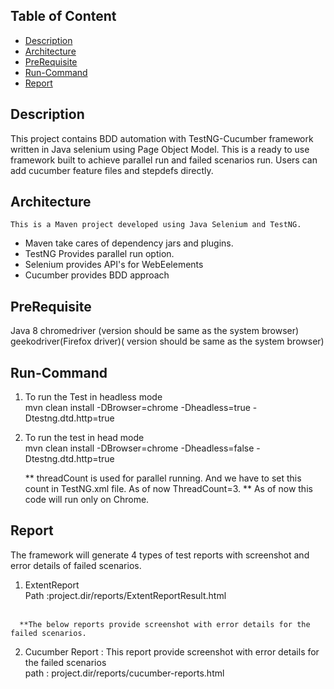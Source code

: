 
## Table of Content
- [Description](#description)
- [Architecture](#architecture)
- [PreRequisite](#prerequisite)
- [Run-Command](#run-command)
- [Report](#report)

## Description
   This project contains BDD automation with TestNG-Cucumber framework written in Java selenium using Page Object Model. This is a ready to use framework 
built to achieve  parallel run and failed scenarios run. Users can add cucumber feature files and stepdefs directly.
## Architecture
    This is a Maven project developed using Java Selenium and TestNG.
- Maven take cares of dependency jars and plugins.
- TestNG Provides parallel run option.
- Selenium provides API's for WebEelements
- Cucumber provides BDD approach
  
## PreRequisite
  Java 8
  chromedriver (version should be same as the system browser)
  geekodriver(Firefox driver)( version should be same as the system browser)
  
## Run-Command
  1. To run the Test in headless mode<br/>
      mvn clean install -DBrowser=chrome -Dheadless=true -Dtestng.dtd.http=true <br/>
      
  2.  To run the test in head mode<br/>
      mvn clean install -DBrowser=chrome -Dheadless=false -Dtestng.dtd.http=true<br/>
      
      ** threadCount is used for parallel running. And we have to set this count in TestNG.xml file. As of now ThreadCount=3.
      ** As of now this code will run only on Chrome.
      
## Report
   The framework will generate 4 types of test reports with screenshot and error details of failed scenarios.<br/>
   1.  ExtentReport <br/>
      Path :project.dir/reports/ExtentReportResult.html<br/>
      <br/>
      
      **The below reports provide screenshot with error details for the failed scenarios.
      
   2. Cucumber Report : This report provide screenshot with error details for the failed scenarios<br/>
      path : project.dir/reports/cucumber-reports.html
